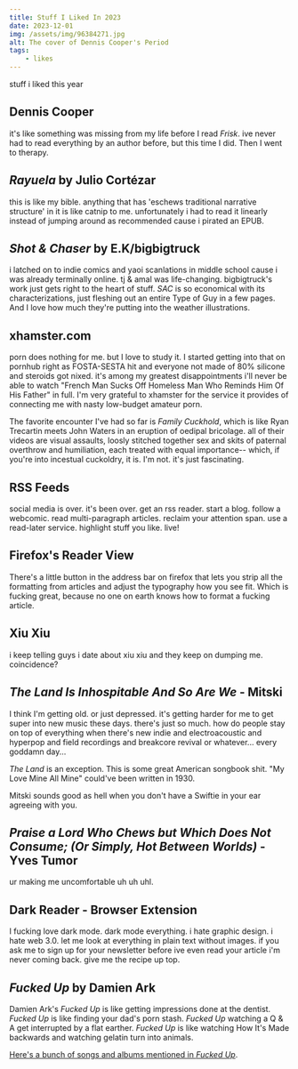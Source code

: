 ```yaml
---
title: Stuff I Liked In 2023
date: 2023-12-01
img: /assets/img/96384271.jpg
alt: The cover of Dennis Cooper's Period
tags:
    - likes
---
```

stuff i liked this year

## Dennis Cooper
it's like something was missing from my life before I read _Frisk_. ive never had to read everything by an author before, but this time I did. Then I went to therapy. 

## _Rayuela_ by Julio Cortézar
this is like my bible. anything that has 'eschews traditional narrative structure' in it is like catnip to me. unfortunately i had to read it linearly instead of jumping around as recommended cause i pirated an EPUB.  

## _Shot & Chaser_ by E.K/bigbigtruck
i latched on to indie comics and yaoi scanlations in middle school cause i was already terminally online. tj & amal was life-changing. bigbigtruck's work just gets right to the heart of stuff. _SAC_ is so economical with its characterizations, just fleshing out an entire Type of Guy in a few pages. And I love how much they're putting into the weather illustrations.

## xhamster.com
porn does nothing for me. but I love to study it. I started getting into that on pornhub right as FOSTA-SESTA hit and everyone not made of 80% silicone and steroids got nixed. it's among my greatest disappointments i'll never be able to watch "French Man Sucks Off Homeless Man Who Reminds Him Of His Father" in full. I'm very grateful to xhamster for the service it provides of connecting me with nasty low-budget amateur porn.

The favorite encounter I've had so far is _Family Cuckhold_, which is like Ryan Trecartin meets John Waters in an eruption of oedipal bricolage. all of their videos are visual assaults, loosly stitched together sex and skits of paternal overthrow and humiliation, each treated with equal importance-- which, if you're into incestual cuckoldry, it is. I'm not. it's just fascinating.  

## RSS Feeds
social media is over. it's been over. get an rss reader. start a blog. follow a webcomic. read multi-paragraph articles. reclaim your attention span. use a read-later service. highlight stuff you like. live!  

## Firefox's Reader View

There's a little button in the address bar on firefox that lets you strip all the formatting from articles and adjust the typography how you see fit. Which is fucking great, because no one on earth knows how to format a fucking article. 

## Xiu Xiu
i keep telling guys i date about xiu xiu and they keep on dumping me. coincidence?

## _The Land Is Inhospitable And So Are We_ - Mitski
I think I'm getting old. or just depressed. it's getting harder for me to get super into new music these days. there's just so much. how do people stay on top of everything when there's new indie and electroacoustic and hyperpop and field recordings and breakcore revival or whatever... every goddamn day... 

_The Land_ is an exception. This is some great American songbook shit. "My Love Mine All Mine" could've been written in 1930. 

Mitski sounds good as hell when you don't have a Swiftie in your ear agreeing with you.

## _Praise a Lord Who Chews but Which Does Not Consume; (Or Simply, Hot Between Worlds)_ - Yves Tumor

ur making me uncomfortable uh uh uhl. 

## Dark Reader - Browser Extension
I fucking love dark mode. dark mode everything. i hate graphic design. i hate web 3.0. let me look at everything in plain text without images. if you ask me to sign up for your newsletter before ive even read your article i'm never coming back. give me the recipe up top.    

## _Fucked Up_ by Damien Ark
Damien Ark's _Fucked Up_ is like getting impressions done at the dentist. _Fucked Up_ is like finding your dad's porn stash.  _Fucked Up_ watching a Q & A get interrupted by a flat earther. _Fucked Up_ is like watching How It's Made backwards and watching gelatin turn into animals. 

[Here's a bunch of songs and albums mentioned in _Fucked Up_](https://open.spotify.com/playlist/67ywY2ipS0NH4H1ep9hro5?si=7afa0fdf64794810). 



